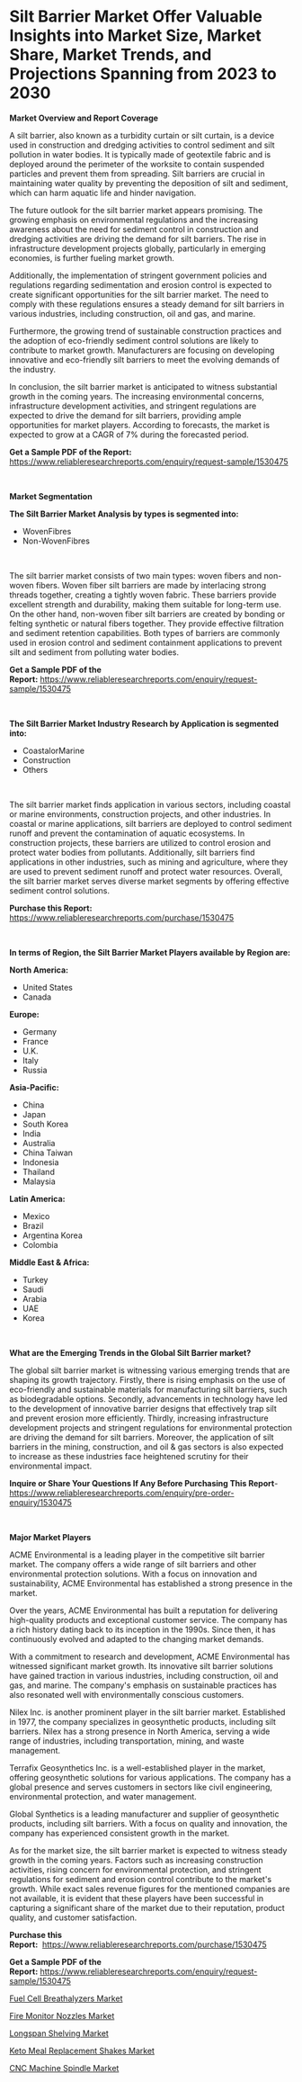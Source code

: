 <p><h1>Silt Barrier Market Offer Valuable Insights into Market Size, Market Share, Market Trends, and Projections Spanning from 2023 to 2030</h1></p><p><strong>Market Overview and Report Coverage</strong></p>
<p><p>A silt barrier, also known as a turbidity curtain or silt curtain, is a device used in construction and dredging activities to control sediment and silt pollution in water bodies. It is typically made of geotextile fabric and is deployed around the perimeter of the worksite to contain suspended particles and prevent them from spreading. Silt barriers are crucial in maintaining water quality by preventing the deposition of silt and sediment, which can harm aquatic life and hinder navigation.</p><p>The future outlook for the silt barrier market appears promising. The growing emphasis on environmental regulations and the increasing awareness about the need for sediment control in construction and dredging activities are driving the demand for silt barriers. The rise in infrastructure development projects globally, particularly in emerging economies, is further fueling market growth.</p><p>Additionally, the implementation of stringent government policies and regulations regarding sedimentation and erosion control is expected to create significant opportunities for the silt barrier market. The need to comply with these regulations ensures a steady demand for silt barriers in various industries, including construction, oil and gas, and marine.</p><p>Furthermore, the growing trend of sustainable construction practices and the adoption of eco-friendly sediment control solutions are likely to contribute to market growth. Manufacturers are focusing on developing innovative and eco-friendly silt barriers to meet the evolving demands of the industry.</p><p>In conclusion, the silt barrier market is anticipated to witness substantial growth in the coming years. The increasing environmental concerns, infrastructure development activities, and stringent regulations are expected to drive the demand for silt barriers, providing ample opportunities for market players. According to forecasts, the market is expected to grow at a CAGR of 7% during the forecasted period.</p></p>
<p><strong>Get a Sample PDF of the Report:</strong> <a href="https://www.reliableresearchreports.com/enquiry/request-sample/1530475">https://www.reliableresearchreports.com/enquiry/request-sample/1530475</a></p>
<p>&nbsp;</p>
<p><strong>Market Segmentation</strong></p>
<p><strong>The Silt Barrier Market Analysis by types is segmented into:</strong></p>
<p><ul><li>WovenFibres</li><li>Non-WovenFibres</li></ul></p>
<p>&nbsp;</p>
<p><p>The silt barrier market consists of two main types: woven fibers and non-woven fibers. Woven fiber silt barriers are made by interlacing strong threads together, creating a tightly woven fabric. These barriers provide excellent strength and durability, making them suitable for long-term use. On the other hand, non-woven fiber silt barriers are created by bonding or felting synthetic or natural fibers together. They provide effective filtration and sediment retention capabilities. Both types of barriers are commonly used in erosion control and sediment containment applications to prevent silt and sediment from polluting water bodies.</p></p>
<p><strong>Get a Sample PDF of the Report:</strong>&nbsp;<a href="https://www.reliableresearchreports.com/enquiry/request-sample/1530475">https://www.reliableresearchreports.com/enquiry/request-sample/1530475</a></p>
<p>&nbsp;</p>
<p><strong>The Silt Barrier Market Industry Research by Application is segmented into:</strong></p>
<p><ul><li>CoastalorMarine</li><li>Construction</li><li>Others</li></ul></p>
<p>&nbsp;</p>
<p><p>The silt barrier market finds application in various sectors, including coastal or marine environments, construction projects, and other industries. In coastal or marine applications, silt barriers are deployed to control sediment runoff and prevent the contamination of aquatic ecosystems. In construction projects, these barriers are utilized to control erosion and protect water bodies from pollutants. Additionally, silt barriers find applications in other industries, such as mining and agriculture, where they are used to prevent sediment runoff and protect water resources. Overall, the silt barrier market serves diverse market segments by offering effective sediment control solutions.</p></p>
<p><strong>Purchase this Report:</strong>&nbsp; <a href="https://www.reliableresearchreports.com/purchase/1530475">https://www.reliableresearchreports.com/purchase/1530475</a></p>
<p>&nbsp;</p>
<p><strong>In terms of Region, the Silt Barrier Market Players available by Region are:</strong></p>
<p>
    <p> <strong> North America: </strong>
        <ul>
            <li>United States</li>
            <li>Canada</li>
        </ul>
        </p> 
    <p> <strong> Europe: </strong>
        <ul>
            <li>Germany</li>
            <li>France</li>
            <li>U.K.</li>
            <li>Italy</li>
            <li>Russia</li>
        </ul>
        </p> 
    <p> <strong> Asia-Pacific: </strong>
        <ul>
            <li>China</li>
            <li>Japan</li>
            <li>South Korea</li>
            <li>India</li>
            <li>Australia</li>
            <li>China Taiwan</li>
            <li>Indonesia</li>
            <li>Thailand</li>
            <li>Malaysia</li>
        </ul>
        </p> 
    <p> <strong> Latin America: </strong>
        <ul>
            <li>Mexico</li>
            <li>Brazil</li>
            <li>Argentina Korea</li>
            <li>Colombia</li>
        </ul>
        </p> 
    <p> <strong> Middle East & Africa: </strong>
        <ul>
            <li>Turkey</li>
            <li>Saudi</li>
            <li>Arabia</li>
            <li>UAE</li>
            <li>Korea</li>
        </ul>
    </p>
    </p>
<p>&nbsp;</p>
<p><strong>What are the Emerging Trends in the Global Silt Barrier market?</strong></p>
<p><p>The global silt barrier market is witnessing various emerging trends that are shaping its growth trajectory. Firstly, there is rising emphasis on the use of eco-friendly and sustainable materials for manufacturing silt barriers, such as biodegradable options. Secondly, advancements in technology have led to the development of innovative barrier designs that effectively trap silt and prevent erosion more efficiently. Thirdly, increasing infrastructure development projects and stringent regulations for environmental protection are driving the demand for silt barriers. Moreover, the application of silt barriers in the mining, construction, and oil & gas sectors is also expected to increase as these industries face heightened scrutiny for their environmental impact.</p></p>
<p><strong>Inquire or Share Your Questions If Any Before Purchasing This Report</strong>- <a href="https://www.reliableresearchreports.com/enquiry/pre-order-enquiry/1530475">https://www.reliableresearchreports.com/enquiry/pre-order-enquiry/1530475</a></p>
<p>&nbsp;</p>
<p><strong>Major Market Players</strong></p>
<p><p>ACME Environmental is a leading player in the competitive silt barrier market. The company offers a wide range of silt barriers and other environmental protection solutions. With a focus on innovation and sustainability, ACME Environmental has established a strong presence in the market.</p><p>Over the years, ACME Environmental has built a reputation for delivering high-quality products and exceptional customer service. The company has a rich history dating back to its inception in the 1990s. Since then, it has continuously evolved and adapted to the changing market demands.</p><p>With a commitment to research and development, ACME Environmental has witnessed significant market growth. Its innovative silt barrier solutions have gained traction in various industries, including construction, oil and gas, and marine. The company's emphasis on sustainable practices has also resonated well with environmentally conscious customers.</p><p>Nilex Inc. is another prominent player in the silt barrier market. Established in 1977, the company specializes in geosynthetic products, including silt barriers. Nilex has a strong presence in North America, serving a wide range of industries, including transportation, mining, and waste management.</p><p>Terrafix Geosynthetics Inc. is a well-established player in the market, offering geosynthetic solutions for various applications. The company has a global presence and serves customers in sectors like civil engineering, environmental protection, and water management.</p><p>Global Synthetics is a leading manufacturer and supplier of geosynthetic products, including silt barriers. With a focus on quality and innovation, the company has experienced consistent growth in the market.</p><p>As for the market size, the silt barrier market is expected to witness steady growth in the coming years. Factors such as increasing construction activities, rising concern for environmental protection, and stringent regulations for sediment and erosion control contribute to the market's growth. While exact sales revenue figures for the mentioned companies are not available, it is evident that these players have been successful in capturing a significant share of the market due to their reputation, product quality, and customer satisfaction.</p></p>
<p><strong>Purchase this Report:</strong>&nbsp;&nbsp;<a href="https://www.reliableresearchreports.com/purchase/1530475">https://www.reliableresearchreports.com/purchase/1530475</a></p>
<p></p>
<p><strong>Get a Sample PDF of the Report:</strong>&nbsp;<a href="https://www.reliableresearchreports.com/enquiry/request-sample/1530475">https://www.reliableresearchreports.com/enquiry/request-sample/1530475</a></p>
<p><p><a href="https://medium.com/@chiragreportprime4/fuel-cell-breathalyzers-market-the-key-to-successful-business-strategy-forecast-till-2030-4b55a0aa01f5">Fuel Cell Breathalyzers Market</a></p><p><a href="https://medium.com/@jhonwin654/fire-monitor-nozzles-market-analysis-its-cagr-market-segmentation-and-global-industry-overview-76edd4789882">Fire Monitor Nozzles Market</a></p><p><a href="https://medium.com/@chiragreportprime3/longspan-shelving-market-exploring-market-share-market-trends-and-future-growth-a9a059749681">Longspan Shelving Market</a></p><p><a href="https://medium.com/@bhumi.technologiesmumbai/keto-meal-replacement-shakes-market-analysis-and-sze-forecasted-for-period-from-2023-to-2030-fa8f8e228e52">Keto Meal Replacement Shakes Market</a></p><p><a href="https://medium.com/@anmolreportprime/cnc-machine-spindle-market-size-market-outlook-and-market-forecast-2023-to-2030-01e0fdbb9f95">CNC Machine Spindle Market</a></p></p>